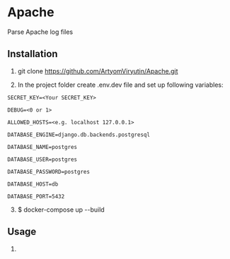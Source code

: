 # Apache
Parse Apache log files

## Installation

1) git clone https://github.com/ArtyomViryutin/Apache.git

2) In the project folder create .env.dev file and set up following variables:

`SECRET_KEY=<Your SECRET_KEY>`

`DEBUG=<0 or 1>`

`ALLOWED_HOSTS=<e.g. localhost 127.0.0.1>`

`DATABASE_ENGINE=django.db.backends.postgresql`

`DATABASE_NAME=postgres`

`DATABASE_USER=postgres`

`DATABASE_PASSWORD=postgres`

`DATABASE_HOST=db`

`DATABASE_PORT=5432`

3) $ docker-compose up --build

## Usage

1) 
